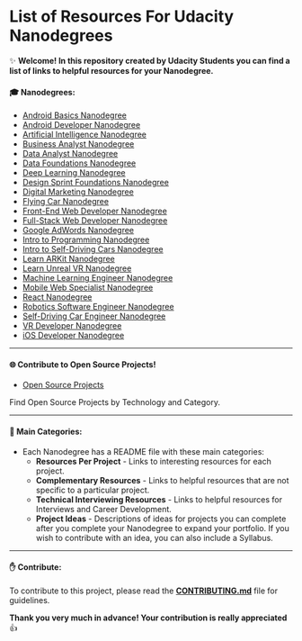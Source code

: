 # List of Resources For Udacity Nanodegrees 

✨ **Welcome!  In this repository created by Udacity Students you can find a list of links to helpful resources for your Nanodegree.**

#### 🎓 Nanodegrees:
- [Android Basics Nanodegree](Android%20Basics%20Nanodegree/README.md)
- [Android Developer Nanodegree](Android%20Developer%20Nanodegree/README.md)
- [Artificial Intelligence Nanodegree](Artificial%20Intelligence%20Nanodegree/README.md)
- [Business Analyst Nanodegree](Business%20Analyst%20Nanodegree/README.md)
- [Data Analyst Nanodegree](Data%20Analyst%20Nanodegree/README.md)
- [Data Foundations Nanodegree](Data%20Foundations%20Nanodegree/README.md)
- [Deep Learning Nanodegree](Deep%20Learning%20Nanodegree/README.md)
- [Design Sprint Foundations Nanodegree](Design%20Sprint%20Foundations%20Nanodegree/README.md)
- [Digital Marketing Nanodegree](Digital%20Marketing%20Nanodegree/README.md)
- [Flying Car Nanodegree](Flying%20Car%20Nanodegree/README.md)
- [Front-End Web Developer Nanodegree](Front%20End%20Web%20Developer%20Nanodegree)
- [Full-Stack Web Developer Nanodegree](Full%20Stack%20Web%20Developer%20Nanodegree/README.md)
- [Google AdWords Nanodegree](Google%20AdWords%20Nanodegree/README.md)
- [Intro to Programming Nanodegree](Intro%20to%20Programming%20Nanodegree/README.md)
- [Intro to Self-Driving Cars Nanodegree](Intro%20to%20Self-Driving%20Cars%20Nanodegree/README.md)
- [Learn ARKit Nanodegree](Learn%20ARKit%20Nanodegree/README.md)
- [Learn Unreal VR Nanodegree](Learn%20Unreal%20VR%20Nanodegree/README.md)
- [Machine Learning Engineer Nanodegree](Machine%20Learning%20Engineer%20Nanodegree/README.md)
- [Mobile Web Specialist Nanodegree](Mobile%20Web%20Specialist%20Nanodegree/README.md)
- [React Nanodegree](React%20Nanodegree/README.md)
- [Robotics Software Engineer Nanodegree](Robotics%20Software%20Engineer%20Nanodegree/README.md)
- [Self-Driving Car Engineer Nanodegree](Self-Driving%20Car%20Engineer%20Nanodegree/README.md)
- [VR Developer Nanodegree](VR%20Developer%20Nanodegree/README.md)
- [iOS Developer Nanodegree](iOS%20Developer%20Nanodegree/README.md)

---

#### 🌐 Contribute to Open Source Projects! 

- [Open Source Projects](Open%20Source%20Projects/)

Find Open Source Projects by Technology and Category.



----

#### 📃 Main Categories:

- Each Nanodegree has a README file with these main categories:
     - **Resources Per Project** - Links to interesting resources for each project.
     - **Complementary Resources** - Links to helpful resources that are not specific to a particular project.
     - **Technical Interviewing Resources** - Links to helpful resources for Interviews and Career Development.
     - **Project Ideas** - Descriptions of ideas for projects you can complete after you complete your Nanodegree to expand your portfolio. If you wish to contribute with an idea, you can also include a Syllabus.

---

#### ✋ Contribute:

To contribute to this project, please read the [**CONTRIBUTING.md**](CONTRIBUTING.md) file for guidelines. 

**Thank you very much in advance! Your contribution is really appreciated** 👍
